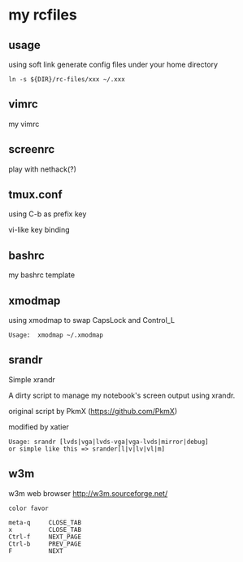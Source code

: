 my rcfiles
==========

usage
-----
using soft link generate config files under your home directory

`ln -s ${DIR}/rc-files/xxx ~/.xxx`

vimrc
-----
my vimrc


screenrc
-----
play with nethack(?)

tmux.conf
-----
using C-b as prefix key

vi-like key binding

bashrc
-----
my bashrc template

xmodmap
-----
using xmodmap to swap CapsLock and Control\_L

`Usage:  xmodmap ~/.xmodmap`

srandr
-----
Simple xrandr

A dirty script to manage my notebook's screen output using xrandr.

 

original script by PkmX (<https://github.com/PkmX>)

modified by xatier

    Usage: srandr [lvds|vga|lvds-vga|vga-lvds|mirror|debug]
    or simple like this => srander[l|v|lv|vl|m]

w3m
-----
w3m web browser   <http://w3m.sourceforge.net/>

    color favor

    meta-q     CLOSE_TAB                                                          
    x          CLOSE_TAB                                                              
    Ctrl-f     NEXT_PAGE                                                            
    Ctrl-b     PREV_PAGE                                                            
    F          NEXT
